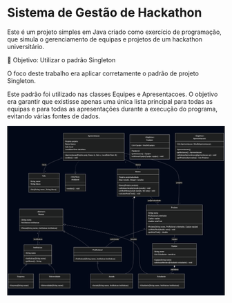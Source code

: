 # Sistema de Gestão de Hackathon

Este é um projeto simples em Java criado como exercício de programação, que simula o gerenciamento de equipas e projetos de um hackathon universitário.

🎯 Objetivo: Utilizar o padrão Singleton

O foco deste trabalho era aplicar corretamente o padrão de projeto Singleton.

Este padrão foi utilizado nas classes Equipes e Apresentacoes. O objetivo era garantir que existisse apenas uma única lista principal para todas as equipas e para todas as apresentações durante a execução do programa, evitando várias fontes de dados.

![DIAGRAMA UML](mermaid-diagram-2025-06-14-221644.png
)
